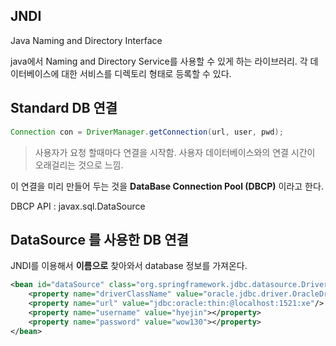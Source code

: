 ## JNDI

Java Naming and Directory Interface

java에서 Naming and Directory Service를 사용할 수 있게 하는 라이브러리.
각 데이터베이스에 대한 서비스를 디렉토리 형태로 등록할 수 있다.

## Standard DB 연결
```java
Connection con = DriverManager.getConnection(url, user, pwd);
```
>사용자가 요청 할때마다 연결을 시작함.
>사용자 데이터베이스와의 연결 시간이 오래걸리는 것으로 느낌.

이 연결을 미리 만들어 두는 것을 **DataBase Connection Pool (DBCP)** 이라고 한다.

DBCP API : javax.sql.DataSource 

## DataSource 를 사용한 DB 연결
JNDI를 이용해서 **이름으로** 찾아와서 database 정보를 가져온다.
```xml
<bean id="dataSource" class="org.springframework.jdbc.datasource.DriverManagerDataSource">
	<property name="driverClassName" value="oracle.jdbc.driver.OracleDriver"/>
	<property name="url" value="jdbc:oracle:thin:@localhost:1521:xe"/>
	<property name="username" value="hyejin"></property>
	<property name="password" value="wow130"></property>
</bean>
```
<!--stackedit_data:
eyJoaXN0b3J5IjpbLTU3OTY0Mzc5MCwtMTM5ODE0NTEzNSwtMj
AzOTgzMTg3N119
-->